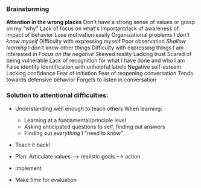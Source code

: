 
### Brainstorming
**Attention in the wrong places**
	Don't have a strong sense of values or grasp on my "why"
	Lack of focus on what's important/lack of awareness of impact of behavior
		Lose motivation easily
			Organizational problems
		*I don't know myself*
			Difficulty with expressing myself
	Poor observation
		*Shallow learning*
			I don't know other things
			Difficulty with expressing things I am interested in
	*Focus on the negative*
		Skewed reality
			Lacking trust
				Scared of being vulnerable
			Lack of recognition for what I have done and who I am
				False identity
				Identification with unhelpful labels
					Negative self-esteem 
					Lacking confidence
						Fear of initiation
							 Fear of reopening conversation
					Tends towards defensive behavior
						Forgets to listen in conversation 


### Solution to attentional difficulties:
- Understanding well enough to teach others
	When learning:
	- Learning at a fundamental/principle level
	- Asking anticipated questions to self, finding out answers
	- Finding out *everything* I "need to know"
- Teach it back!

- Plan:
	Articulate values --> realistic goals --> action
- Implement
- Make time for evaluation